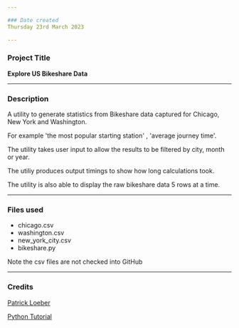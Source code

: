 ```yaml
---

### Date created
Thursday 23rd March 2023

---
```


### Project Title
**Explore US Bikeshare Data**

---
### Description
A utility to generate statistics from Bikeshare data captured for Chicago, New York and Washington. 

For example 'the most popular starting station' , 'average journey time'. 

The utility takes user input to allow the results to be filtered by city, month or year.

The utiliy produces output timings to show how long calculations took.

The utility is also able to display the raw bikeshare data 5 rows at a time.

---
### Files used
  * chicago.csv
  * washington.csv
  * new_york_city.csv
  * bikeshare.py

Note the csv files are not checked into GitHub


---
### Credits

[Patrick Loeber](https://www.youtube.com/@patloeber)

[Python Tutorial](https://www.w3schools.com/python/)